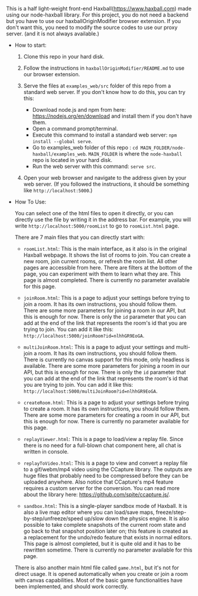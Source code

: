 This is a half light-weight front-end Haxball(https://www.haxball.com) made using our node-haxball library.
For this project, you do not need a backend but you have to use our haxballOriginModifier browser extension.
If you don't want this, you need to modify the source codes to use our proxy server. (and it is not always available.)

- How to start:

    1. Clone this repo in your hard disk.
    2. Follow the instructions in `haxballOriginModifier/README.md` to use our browser extension.
    3. Serve the files at `examples_web/src` folder of this repo from a standard web server. If you don't know how to do this, you can try this:
        - Download node.js and npm from here: https://nodejs.org/en/download and install them if you don't have them.
        - Open a command prompt/terminal.
        - Execute this command to install a standard web server: `npm install --global serve`.
        - Go to examples_web folder of this repo : `cd MAIN_FOLDER/node-haxball/examples_web`. `MAIN_FOLDER` is where the `node-haxball` repo is located in your hard disk.
        - Run the web server with this command: `serve src`.

    4. Open your web browser and navigate to the address given by your web server. (If you followed the instructions, it should be something like `http://localhost:5000`.)

- How To Use:

  You can select one of the html files to open it directly, or you can directly use the file by writing it in the address bar. For example, you will write 
  `http://localhost:5000/roomList` to go to `roomList.html` page.

  There are 7 main files that you can directly start with:

    - `roomList.html`: This is the main interface, as it also is in the original Haxball webpage. It shows the list of rooms to join. You can create a new room, 
    join current rooms, or refresh the room list. All other pages are accessible from here. There are filters at the bottom of the page, you can experiment with 
    them to learn what they are. This page is almost completed. There is currently no parameter available for this page.

    - `joinRoom.html`: This is a page to adjust your settings before trying to join a room. It has its own instructions, you should follow them. There are some 
    more parameters for joining a room in our API, but this is enough for now. There is only the `id` parameter that you can add at the end of the link that 
    represents the room's id that you are trying to join. You can add it like this: `http://localhost:5000/joinRoom?id=nlhhGR9EoGA`.

    - `multiJoinRoom.html`: This is a page to adjust your settings and multi-join a room. It has its own instructions, you should follow them. There is 
    currently no canvas support for this mode, only headless is available. There are some more parameters for joining a room in our API, but this is enough 
    for now. There is only the `id` parameter that you can add at the end of the link that represents the room's id that you are trying to join. You can add 
    it like this: `http://localhost:5000/multiJoinRoom?id=nlhhGR9EoGA`.

    - `createRoom.html`: This is a page to adjust your settings before trying to create a room. It has its own instructions, you should follow them. There are some 
    more parameters for creating a room in our API, but this is enough for now. There is currently no parameter available for this page.

    - `replayViewer.html`: This is a page to load/view a replay file. Since there is no need for a full-blown chat component here, all chat is written in console.
    - `replayToVideo.html`: This is a page to view and convert a replay file to a gif/webm/mp4 video using the CCapture library. The outputs are huge files that probably need to be compressed before they can be uploaded anywhere. Also notice that CCapture's mp4 feature requires a custom server for the conversion. You can read more about the library here: https://github.com/spite/ccapture.js/.

    - `sandbox.html`: This is a single-player sandbox mode of Haxball. It is also a live map editor where you can load/save maps, freeze/step-by-step/unfreeze/speed up/slow down the physics engine. It is also possible to take complete snapshots of the current room state and go back to that snapshot position later on; this feature is created as a replacement for the undo/redo feature that exists in normal editors. This page is almost completed, but it is quite old and it has to be rewritten sometime. There is currently no parameter available for this page.

  There is also another main html file called `game.html`, but it's not for direct usage. It is opened automatically when you create or join a room with canvas 
  capabilities. Most of the basic game functionalities have been implemented, and should work correctly.
